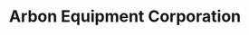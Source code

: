 ---
title: "Arbon Equipment Corporation"
url: /elk-grove/arbon-equipment-corporation/
shop: Baustoffe
---